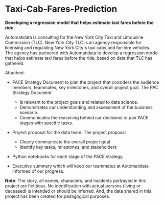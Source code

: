 # Taxi-Cab-Fares-Prediction
**Developing a regression model that helps estimate taxi fares before the ride.**

Automatidata is consulting for the New York City Taxi and Limousine Commission (TLC). New York City TLC is an agency responsible for licensing and regulating New York City's taxi cabs and for-hire vehicles. The agency has partnered with Automatidata to develop a regression model that helps estimate taxi fares before the ride, based on data that TLC has gathered. 
   
Attached:
 - PACE Strategy Document to plan the project that considers the audience members, teammates, key milestones, and overall project goal. The PAC Strategy Document
   * Is relevant to the project goals and related to data science.
   * Demonstrates our understanding and assessment of the business scenario.
   * Communicates the reasoning behind our decisions to pair PACE stages with specific tasks.
     
 - Project proposal for the data team. The project proposal
   * Clearly communicate the overall project goal 
   * Identify key tasks, milestones, and stakeholders
     
 - Python notebooks for each stage of the PACE strategy.

 - Executive summary which will keep our teammates at Automatidata informed of our progress. 
    
**Note**: The story, all names, characters, and incidents portrayed in this project are fictitious. No identification with actual persons (living or deceased) is intended or should be inferred. And, the data shared in this project has been created for pedagogical purposes. 
